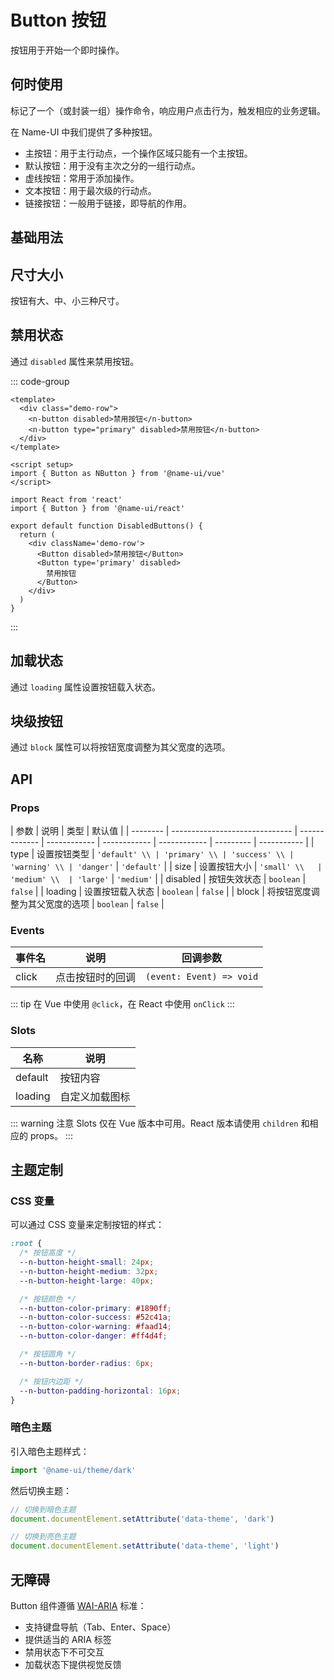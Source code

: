 # Button 按钮

按钮用于开始一个即时操作。

## 何时使用

标记了一个（或封装一组）操作命令，响应用户点击行为，触发相应的业务逻辑。

在 Name-UI 中我们提供了多种按钮。

- 主按钮：用于主行动点，一个操作区域只能有一个主按钮。
- 默认按钮：用于没有主次之分的一组行动点。
- 虚线按钮：常用于添加操作。
- 文本按钮：用于最次级的行动点。
- 链接按钮：一般用于链接，即导航的作用。

## 基础用法

<Demo>
<template #demo>
<div class="demo-container">
  <div class="demo-row">
    <n-button>默认按钮</n-button>
    <n-button type="primary">主要按钮</n-button>
    <n-button type="success">成功按钮</n-button>
    <n-button type="warning">警告按钮</n-button>
    <n-button type="danger">危险按钮</n-button>
  </div>
</div>
</template>
<template #code>

```vue
<template>
  <div class="demo-row">
    <n-button>默认按钮</n-button>
    <n-button type="primary">主要按钮</n-button>
    <n-button type="success">成功按钮</n-button>
    <n-button type="warning">警告按钮</n-button>
    <n-button type="danger">危险按钮</n-button>
  </div>
</template>

<script setup>
import { Button as NButton } from '@name-ui/vue'
</script>
```

</template>
</Demo>

## 尺寸大小

按钮有大、中、小三种尺寸。

<Demo>
<template #demo>
<div class="demo-container">
  <div class="demo-row">
    <div class="demo-item">
      <span class="demo-label">大尺寸</span>
      <div class="demo-row">
        <n-button size="large">大尺寸</n-button>
        <n-button size="large" type="primary">大尺寸</n-button>
      </div>
    </div>
  </div>
  <div class="demo-row">
    <div class="demo-item">
      <span class="demo-label">中尺寸（默认）</span>
      <div class="demo-row">
        <n-button size="medium">中尺寸</n-button>
        <n-button size="medium" type="primary">中尺寸</n-button>
      </div>
    </div>
  </div>
  <div class="demo-row">
    <div class="demo-item">
      <span class="demo-label">小尺寸</span>
      <div class="demo-row">
        <n-button size="small">小尺寸</n-button>
        <n-button size="small" type="primary">小尺寸</n-button>
      </div>
    </div>
  </div>
</div>
</template>
<template #code>

```vue
<template>
  <div class="demo-column">
    <div class="demo-row">
      <n-button size="large">大尺寸</n-button>
      <n-button size="large" type="primary">大尺寸</n-button>
    </div>
    <div class="demo-row">
      <n-button size="medium">中尺寸</n-button>
      <n-button size="medium" type="primary">中尺寸</n-button>
    </div>
    <div class="demo-row">
      <n-button size="small">小尺寸</n-button>
      <n-button size="small" type="primary">小尺寸</n-button>
    </div>
  </div>
</template>

<script setup>
import { Button as NButton } from '@name-ui/vue'
</script>
```

</template>
</Demo>

## 禁用状态

通过 `disabled` 属性来禁用按钮。

::: code-group

```vue [Vue]
<template>
  <div class="demo-row">
    <n-button disabled>禁用按钮</n-button>
    <n-button type="primary" disabled>禁用按钮</n-button>
  </div>
</template>

<script setup>
import { Button as NButton } from '@name-ui/vue'
</script>
```

```tsx [React]
import React from 'react'
import { Button } from '@name-ui/react'

export default function DisabledButtons() {
  return (
    <div className='demo-row'>
      <Button disabled>禁用按钮</Button>
      <Button type='primary' disabled>
        禁用按钮
      </Button>
    </div>
  )
}
```

:::

## 加载状态

通过 `loading` 属性设置按钮载入状态。

<Demo>
<template #demo>
<div class="demo-container">
  <div class="demo-row">
    <n-button :loading="loading" @click="handleClick">
      {{ loading ? '加载中...' : '点击加载' }}
    </n-button>
    <n-button type="primary" loading>加载中</n-button>
    <n-button type="success" :loading="loading2" @click="handleClick2">
      模拟提交
    </n-button>
  </div>
</div>
</template>
<template #code>

```vue
<template>
  <div class="demo-row">
    <n-button :loading="loading" @click="handleClick">
      {{ loading ? '加载中...' : '点击加载' }}
    </n-button>
    <n-button type="primary" loading>加载中</n-button>
  </div>
</template>

<script setup>
import { ref } from 'vue'
import { Button as NButton } from '@name-ui/vue'

const loading = ref(false)

const handleClick = () => {
  loading.value = true
  setTimeout(() => {
    loading.value = false
  }, 2000)
}
</script>
```

</template>
</Demo>

## 块级按钮

通过 `block` 属性可以将按钮宽度调整为其父宽度的选项。

<Demo>
<template #demo>
<div class="demo-container">
  <div class="demo-column" style="width: 300px;">
    <n-button type="primary" block>主要按钮</n-button>
    <n-button block>默认按钮</n-button>
    <n-button type="success" block>成功按钮</n-button>
  </div>
</div>
</template>
<template #code>

```vue
<template>
  <div class="demo-column">
    <n-button type="primary" block>主要按钮</n-button>
    <n-button block>默认按钮</n-button>
  </div>
</template>

<script setup>
import { Button as NButton } from '@name-ui/vue'
</script>
```

</template>
</Demo>

## API

### Props

| 参数     | 说明                           | 类型          | 默认值       |
| -------- | ------------------------------ | ------------- | ------------ | ------------ | ------------ | --------- | ----------- |
| type     | 设置按钮类型                   | `'default' \\ | 'primary' \\ | 'success' \\ | 'warning' \\ | 'danger'` | `'default'` |
| size     | 设置按钮大小                   | `'small' \\   | 'medium' \\  | 'large'`     | `'medium'`   |
| disabled | 按钮失效状态                   | `boolean`     | `false`      |
| loading  | 设置按钮载入状态               | `boolean`     | `false`      |
| block    | 将按钮宽度调整为其父宽度的选项 | `boolean`     | `false`      |

### Events

| 事件名 | 说明             | 回调参数                 |
| ------ | ---------------- | ------------------------ |
| click  | 点击按钮时的回调 | `(event: Event) => void` |

::: tip
在 Vue 中使用 `@click`，在 React 中使用 `onClick`
:::

### Slots

| 名称    | 说明           |
| ------- | -------------- |
| default | 按钮内容       |
| loading | 自定义加载图标 |

::: warning 注意
Slots 仅在 Vue 版本中可用。React 版本请使用 `children` 和相应的 props。
:::

## 主题定制

### CSS 变量

可以通过 CSS 变量来定制按钮的样式：

```css
:root {
  /* 按钮高度 */
  --n-button-height-small: 24px;
  --n-button-height-medium: 32px;
  --n-button-height-large: 40px;

  /* 按钮颜色 */
  --n-button-color-primary: #1890ff;
  --n-button-color-success: #52c41a;
  --n-button-color-warning: #faad14;
  --n-button-color-danger: #ff4d4f;

  /* 按钮圆角 */
  --n-button-border-radius: 6px;

  /* 按钮内边距 */
  --n-button-padding-horizontal: 16px;
}
```

### 暗色主题

引入暗色主题样式：

```js
import '@name-ui/theme/dark'
```

然后切换主题：

```js
// 切换到暗色主题
document.documentElement.setAttribute('data-theme', 'dark')

// 切换到亮色主题
document.documentElement.setAttribute('data-theme', 'light')
```

## 无障碍

Button 组件遵循 [WAI-ARIA](https://www.w3.org/WAI/ARIA/apg/patterns/button/) 标准：

- 支持键盘导航（Tab、Enter、Space）
- 提供适当的 ARIA 标签
- 禁用状态下不可交互
- 加载状态下提供视觉反馈
